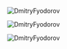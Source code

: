 <p><img src="https://github-readme-stats.vercel.app/api?username=DmitryFyodorov&theme=gotham&show_icons=true&locale=en" alt="DmitryFyodorov"/> </p> 
<img src="https://github-readme-stats.vercel.app/api/top-langs?username=DmitryFyodorov&theme=dark&show_icons=true&locale=en&layout=compact" alt="DmitryFyodorov" />
<p><img src="https://github-readme-stats.vercel.app/api/top-langs?username=DmitryFyodorov&theme=gotham&show_icons=true&locale=en&layout=compact" alt="DmitryFyodorov"/></p>
